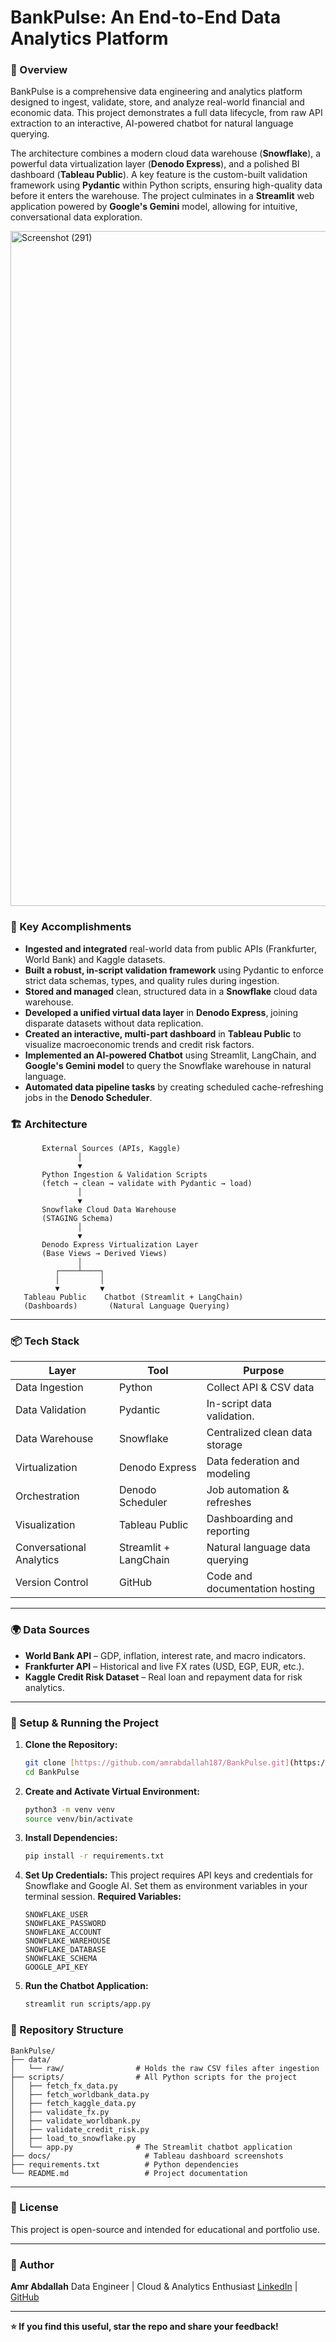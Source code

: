 # BankPulse: An End-to-End Data Analytics Platform

### 🧠 Overview

BankPulse is a comprehensive data engineering and analytics platform designed to ingest, validate, store, and analyze real-world financial and economic data. This project demonstrates a full data lifecycle, from raw API extraction to an interactive, AI-powered chatbot for natural language querying.

The architecture combines a modern cloud data warehouse (**Snowflake**), a powerful data virtualization layer (**Denodo Express**), and a polished BI dashboard (**Tableau Public**). A key feature is the custom-built validation framework using **Pydantic** within Python scripts, ensuring high-quality data before it enters the warehouse. The project culminates in a **Streamlit** web application powered by **Google's Gemini** model, allowing for intuitive, conversational data exploration.

<img width="1920" height="1080" alt="Screenshot (291)" src="https://github.com/user-attachments/assets/810cd98c-3794-488c-a3b9-6900e53efe50" />


### 🎯 Key Accomplishments

* **Ingested and integrated** real-world data from public APIs (Frankfurter, World Bank) and Kaggle datasets.
* **Built a robust, in-script validation framework** using Pydantic to enforce strict data schemas, types, and quality rules during ingestion.
* **Stored and managed** clean, structured data in a **Snowflake** cloud data warehouse.
* **Developed a unified virtual data layer** in **Denodo Express**, joining disparate datasets without data replication.
* **Created an interactive, multi-part dashboard** in **Tableau Public** to visualize macroeconomic trends and credit risk factors.
* **Implemented an AI-powered Chatbot** using Streamlit, LangChain, and **Google's Gemini model** to query the Snowflake warehouse in natural language.
* **Automated data pipeline tasks** by creating scheduled cache-refreshing jobs in the **Denodo Scheduler**.

### 🏗️ Architecture

```
       External Sources (APIs, Kaggle)
               │
               ▼
       Python Ingestion & Validation Scripts
       (fetch → clean → validate with Pydantic → load)
               │
               ▼
       Snowflake Cloud Data Warehouse
       (STAGING Schema)
               │
               ▼
       Denodo Express Virtualization Layer
       (Base Views → Derived Views)
               │
          ┌────┴────┐
          │         │
          ▼         ▼
   Tableau Public    Chatbot (Streamlit + LangChain)
   (Dashboards)       (Natural Language Querying)
```

---

### 📦 Tech Stack

| Layer                    | Tool                  | Purpose                        |
| ------------------------ | --------------------- | ------------------------------ |
| Data Ingestion           | Python                | Collect API & CSV data         |
| Data Validation          | Pydantic              | In-script data validation.     |
| Data Warehouse           | Snowflake             | Centralized clean data storage |
| Virtualization           | Denodo Express        | Data federation and modeling   |
| Orchestration            | Denodo Scheduler      | Job automation & refreshes     |
| Visualization            | Tableau Public        | Dashboarding and reporting     |
| Conversational Analytics | Streamlit + LangChain | Natural language data querying |
| Version Control          | GitHub                | Code and documentation hosting |

---

### 🌍 Data Sources

* **World Bank API** – GDP, inflation, interest rate, and macro indicators.
* **Frankfurter API** – Historical and live FX rates (USD, EGP, EUR, etc.).
* **Kaggle Credit Risk Dataset** – Real loan and repayment data for risk analytics.

---
### 🚀 Setup & Running the Project

1.  **Clone the Repository:**
    ```bash
    git clone [https://github.com/amrabdallah187/BankPulse.git](https://github.com/amrabdallah187/BankPulse.git)
    cd BankPulse
    ```

2.  **Create and Activate Virtual Environment:**
    ```bash
    python3 -m venv venv
    source venv/bin/activate
    ```

3.  **Install Dependencies:**
    ```bash
    pip install -r requirements.txt
    ```

4.  **Set Up Credentials:**
    This project requires API keys and credentials for Snowflake and Google AI. Set them as environment variables in your terminal session.
    **Required Variables:**
    ```
    SNOWFLAKE_USER
    SNOWFLAKE_PASSWORD
    SNOWFLAKE_ACCOUNT
    SNOWFLAKE_WAREHOUSE
    SNOWFLAKE_DATABASE
    SNOWFLAKE_SCHEMA
    GOOGLE_API_KEY
    ```

5.  **Run the Chatbot Application:**
    ```bash
    streamlit run scripts/app.py
    ```

### 📁 Repository Structure

```
BankPulse/
├── data/
│   └── raw/                # Holds the raw CSV files after ingestion
├── scripts/                # All Python scripts for the project
│   ├── fetch_fx_data.py
│   ├── fetch_worldbank_data.py
│   ├── fetch_kaggle_data.py
│   ├── validate_fx.py
│   ├── validate_worldbank.py
│   ├── validate_credit_risk.py
│   ├── load_to_snowflake.py
│   └── app.py              # The Streamlit chatbot application
├── docs/                     # Tableau dashboard screenshots
├── requirements.txt          # Python dependencies
└── README.md                 # Project documentation
```

---

### 📜 License

This project is open-source and intended for educational and portfolio use.

---

### 👤 Author

**Amr Abdallah**
Data Engineer | Cloud & Analytics Enthusiast
[LinkedIn](https://www.linkedin.com/in/amr-abdallah-64144b248/) | [GitHub](https://github.com/amrabdallah187)

---

**⭐ If you find this useful, star the repo and share your feedback!**
